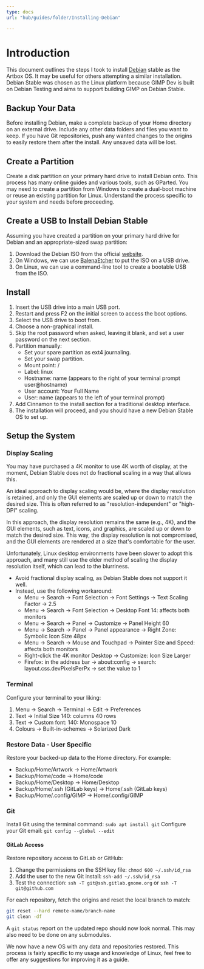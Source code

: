 ```yaml
---
type: docs
url: "hub/guides/folder/Installing-Debian"

---
```


# Introduction

This document outlines the steps I took to install [Debian](https://www.debian.org/) stable as the Artbox OS. It may be useful for others attempting a similar installation. Debian Stable was chosen as the Linux platform because GIMP Dev is built on Debian Testing and aims to support building GIMP on Debian Stable.

## Backup Your Data

Before installing Debian, make a complete backup of your Home directory on an external drive. Include any other data folders and files you want to keep. If you have Git repositories, push any wanted changes to the origins to easily restore them after the install. Any unsaved data will be lost.

## Create a Partition

Create a disk partition on your primary hard drive to install Debian onto. This process has many online guides and various tools, such as GParted. You may need to create a partition from Windows to create a dual-boot machine or reuse an existing partition for Linux. Understand the process specific to your system and needs before proceeding.

## Create a USB to Install Debian Stable

Assuming you have created a partition on your primary hard drive for Debian and an appropriate-sized swap partition:

1. Download the Debian ISO from the official [website](https://www.debian.org/).
2. On Windows, we can use [BalenaEtcher](https://etcher.balena.io/) to put the ISO on a USB drive.
3. On Linux, we can use a command-line tool to create a bootable USB from the ISO.

## Install

1. Insert the USB drive into a main USB port.
2. Restart and press F2 on the initial screen to access the boot options.
3. Select the USB drive to boot from.
4. Choose a non-graphical install.
5. Skip the root password when asked, leaving it blank, and set a user password on the next section.
6. Partition manually:
    * Set your spare partition as ext4 journaling.
    * Set your swap partition.
    * Mount point: /
    * Label: linux
    * Hostname: name (appears to the right of your terminal prompt user@hostname)
    * User account: Your Full Name
    * User: name (appears to the left of your terminal prompt)
7. Add Cinnamon to the install section for a traditional desktop interface.
8. The installation will proceed, and you should have a new Debian Stable OS to set up.

## Setup the System

### Display Scaling
You may have purchased a 4K monitor to use 4K worth of display, at the moment, Debian Stable does not do fractional scaling in a way that allows this.

An ideal approach to display scaling would be, where the display resolution is retained, and only the GUI elements are scaled up or down to match the desired size. This is often referred to as "resolution-independent" or "high-DPI" scaling.

In this approach, the display resolution remains the same (e.g., 4K), and the GUI elements, such as text, icons, and graphics, are scaled up or down to match the desired size. This way, the display resolution is not compromised, and the GUI elements are rendered at a size that's comfortable for the user.

Unfortunately, Linux desktop environments have been slower to adopt this approach, and many still use the older method of scaling the display resolution itself, which can lead to the blurriness.

* Avoid fractional display scaling, as Debian Stable does not support it well.
* Instead, use the following workaround:
    + Menu -> Search -> Font Selection -> Font Settings -> Text Scaling Factor -> 2.5
    + Menu -> Search -> Font Selection -> Desktop Font 14: affects both monitors
    + Menu -> Search -> Panel -> Customize -> Panel Height 60
    + Menu -> Search -> Panel -> Panel appearance -> Right Zone: Symbolic Icon Size 48px
    + Menu -> Search -> Mouse and Touchpad -> Pointer Size and Speed: affects both monitors
    + Right-click the 4K monitor Desktop -> Customize: Icon Size Larger
    + Firefox: in the address bar -> about:config -> search: layout.css.devPixelsPerPx -> set the value to 1

### Terminal

Configure your terminal to your liking:

1. Menu -> Search -> Terminal -> Edit -> Preferences
2. Text -> Initial Size 140: columns 40 rows
3. Text -> Custom font: 140: Monospace 10
4. Colours -> Built-in-schemes -> Solarized Dark

### Restore Data - User Specific

Restore your backed-up data to the Home directory. For example:

* Backup/Home/Artwork -> Home/Artwork
* Backup/Home/code -> Home/code
* Backup/Home/Desktop -> Home/Desktop
* Backup/Home/.ssh (GitLab keys) -> Home/.ssh (GitLab keys)
* Backup/Home/.config/GIMP -> Home/.config/GIMP

### Git

Install Git using the terminal command: `sudo apt install git`
Configure your Git email: `git config --global --edit`

#### GitLab Access

Restore repository access to GitLab or GitHub:

1. Change the permissions on the SSH key file: `chmod 600 ~/.ssh/id_rsa`
2. Add the user to the new Git install: `ssh-add ~/.ssh/id_rsa`
3. Test the connection: `ssh -T git@ssh.gitlab.gnome.org` or `ssh -T git@github.com`

For each repository, fetch the origins and reset the local branch to match:

```bash
git reset --hard remote-name/branch-name
git clean -df
```

A `git status` report on the updated repo should now look normal. This may also need to be done on any submodules.

We now have a new OS with any data and repositories restored. This process is fairly specific to my usage and knowledge of Linux, feel free to offer any suggestions for improving it as a guide.


